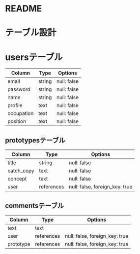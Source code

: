 # README


# テーブル設計  

# usersテーブル

| Column    | Type   | Options     |
|---------- | ------ | ----------- |
| email     | string | null: false |
| password  | string | null: false |
| name      | string | null: false |
| profile   | text   | null: false |
| occupation| text   | null: false |
| position  | text   | null: false |




## prototypesテーブル

| Column     | Type      | Options                         |
| ---------- | --------- | --------------------------------|
| title      | string    | null: false                     |
| catch_copy | text      | null: false                     |
| concept    | text      | null: false                     |
| user       | references| null: false, foreign_key: true  |


## commentsテーブル

| Column    | Type       | Options                        |
| --------- | ---------- | ------------------------------ |
| text      | text       |                                |
| user      | references | null: false, foreign_key: true |
| prototype | references | null: false, foreign_key: true |
